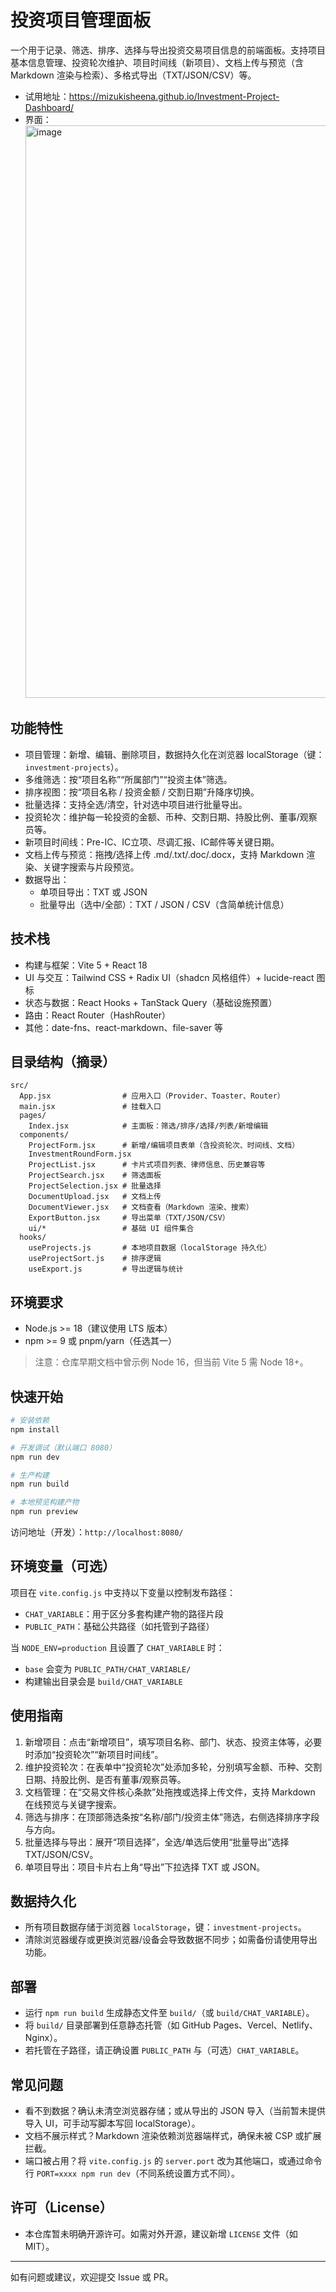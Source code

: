 # 投资项目管理面板

一个用于记录、筛选、排序、选择与导出投资交易项目信息的前端面板。支持项目基本信息管理、投资轮次维护、项目时间线（新项目）、文档上传与预览（含 Markdown 渲染与检索）、多格式导出（TXT/JSON/CSV）等。

- 试用地址：https://mizukisheena.github.io/Investment-Project-Dashboard/
- 界面：<img width="1111" height="916" alt="image" src="https://github.com/user-attachments/assets/cbf5bf6c-bf20-46fe-858b-22f6f1d92e70" />


## 功能特性
- 项目管理：新增、编辑、删除项目，数据持久化在浏览器 localStorage（键：`investment-projects`）。
- 多维筛选：按“项目名称”“所属部门”“投资主体”筛选。
- 排序视图：按“项目名称 / 投资金额 / 交割日期”升降序切换。
- 批量选择：支持全选/清空，针对选中项目进行批量导出。
- 投资轮次：维护每一轮投资的金额、币种、交割日期、持股比例、董事/观察员等。
- 新项目时间线：Pre-IC、IC立项、尽调汇报、IC邮件等关键日期。
- 文档上传与预览：拖拽/选择上传 .md/.txt/.doc/.docx，支持 Markdown 渲染、关键字搜索与片段预览。
- 数据导出：
  - 单项目导出：TXT 或 JSON
  - 批量导出（选中/全部）：TXT / JSON / CSV（含简单统计信息）

## 技术栈
- 构建与框架：Vite 5 + React 18
- UI 与交互：Tailwind CSS + Radix UI（shadcn 风格组件）+ lucide-react 图标
- 状态与数据：React Hooks + TanStack Query（基础设施预置）
- 路由：React Router（HashRouter）
- 其他：date-fns、react-markdown、file-saver 等

## 目录结构（摘录）
```
src/
  App.jsx                # 应用入口（Provider、Toaster、Router）
  main.jsx               # 挂载入口
  pages/
    Index.jsx            # 主面板：筛选/排序/选择/列表/新增编辑
  components/
    ProjectForm.jsx      # 新增/编辑项目表单（含投资轮次、时间线、文档）
    InvestmentRoundForm.jsx
    ProjectList.jsx      # 卡片式项目列表、律师信息、历史兼容等
    ProjectSearch.jsx    # 筛选面板
    ProjectSelection.jsx # 批量选择
    DocumentUpload.jsx   # 文档上传
    DocumentViewer.jsx   # 文档查看（Markdown 渲染、搜索）
    ExportButton.jsx     # 导出菜单（TXT/JSON/CSV）
    ui/*                 # 基础 UI 组件集合
  hooks/
    useProjects.js       # 本地项目数据（localStorage 持久化）
    useProjectSort.js    # 排序逻辑
    useExport.js         # 导出逻辑与统计
```

## 环境要求
- Node.js >= 18（建议使用 LTS 版本）
- npm >= 9 或 pnpm/yarn（任选其一）

> 注意：仓库早期文档中曾示例 Node 16，但当前 Vite 5 需 Node 18+。

## 快速开始
```bash
# 安装依赖
npm install

# 开发调试（默认端口 8080）
npm run dev

# 生产构建
npm run build

# 本地预览构建产物
npm run preview
```

访问地址（开发）：`http://localhost:8080/`

## 环境变量（可选）
项目在 `vite.config.js` 中支持以下变量以控制发布路径：
- `CHAT_VARIABLE`：用于区分多套构建产物的路径片段
- `PUBLIC_PATH`：基础公共路径（如托管到子路径）

当 `NODE_ENV=production` 且设置了 `CHAT_VARIABLE` 时：
- `base` 会变为 `PUBLIC_PATH/CHAT_VARIABLE/`
- 构建输出目录会是 `build/CHAT_VARIABLE`

## 使用指南
1. 新增项目：点击“新增项目”，填写项目名称、部门、状态、投资主体等，必要时添加“投资轮次”“新项目时间线”。
2. 维护投资轮次：在表单中“投资轮次”处添加多轮，分别填写金额、币种、交割日期、持股比例、是否有董事/观察员等。
3. 文档管理：在“交易文件核心条款”处拖拽或选择上传文件，支持 Markdown 在线预览与关键字搜索。
4. 筛选与排序：在顶部筛选条按“名称/部门/投资主体”筛选，右侧选择排序字段与方向。
5. 批量选择与导出：展开“项目选择”，全选/单选后使用“批量导出”选择 TXT/JSON/CSV。
6. 单项目导出：项目卡片右上角“导出”下拉选择 TXT 或 JSON。

## 数据持久化
- 所有项目数据存储于浏览器 `localStorage`，键：`investment-projects`。
- 清除浏览器缓存或更换浏览器/设备会导致数据不同步；如需备份请使用导出功能。

## 部署
- 运行 `npm run build` 生成静态文件至 `build/`（或 `build/CHAT_VARIABLE`）。
- 将 `build/` 目录部署到任意静态托管（如 GitHub Pages、Vercel、Netlify、Nginx）。
- 若托管在子路径，请正确设置 `PUBLIC_PATH` 与（可选）`CHAT_VARIABLE`。

## 常见问题
- 看不到数据？确认未清空浏览器存储；或从导出的 JSON 导入（当前暂未提供导入 UI，可手动写脚本写回 localStorage）。
- 文档不展示样式？Markdown 渲染依赖浏览器端样式，确保未被 CSP 或扩展拦截。
- 端口被占用？将 `vite.config.js` 的 `server.port` 改为其他端口，或通过命令行 `PORT=xxxx npm run dev`（不同系统设置方式不同）。

## 许可（License）
- 本仓库暂未明确开源许可。如需对外开源，建议新增 `LICENSE` 文件（如 MIT）。

---

如有问题或建议，欢迎提交 Issue 或 PR。

